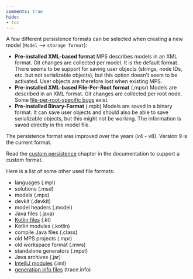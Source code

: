 ```yaml
---
comments: true
hide:
- toc
---
```


A few different persistence formats can be selected when creating a new model (`Model` --> `storage format`):

- **Pre-installed XML-based format**
    MPS describes models in an XML format. Git changes are collected per model. It is the default format. There seems to be support for saving user objects (strings, node IDs, etc. but not serializable objects), but this option doesn't seem to be activated. User objects are therefore lost when existing MPS.
- **Pre-installed XML-based File-Per-Root format** (.mpsr) 
  Models are described in an XML format. Git changes are collected per root node. Some [file-per-root-specific bugs](https://youtrack.jetbrains.com/issues/MPS?q=per%20root%20persistence%20%23Open%20) exist.
- **Pre-installed Binary-Format** (.mpb)
    Models are saved in a binary format. It can save user objects and should also be able to save serializable objects, but this might not be working. The information is saved directly in the model file.

The persistence format was improved over the years (v4 - v8). Version 9 is the current format.

Read the [custom persistence](https://www.jetbrains.com/help/mps/open-api-accessing-models-from-code.html#custompersistence) chapter in the documentation to support a custom format.

Here is a list of some other used file formats:

- languages (.mpl)
- solutions (.msd)
- models (.mps)
- devkit (.devkit)
- model headers (.model)
- Java files (.java)
- [Kotlin files](https://docs.fileformat.com/programming/kt/) (.kt)
- Kotlin modules (.kotlin)
- compile Java files (.class)
- old MPS projects (.mpr)
- old workspace format (.mws)
- standalone generators (.mpst)
- Java archives (.jar)
- [IntelliJ modules](https://www.jetbrains.com/help/idea/creating-and-managing-modules.html) (.iml)
- [generation info files](https://www.jetbrains.com/help/mps/debugger.html#debuggingbaselanguageanditsextensions-integrationwiththejavadebugger) (trace.info)

